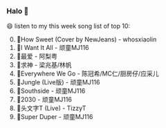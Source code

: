 

### Halo 👋

😄 listen to my this week song list of top 10:

0. 🌈How Sweet (Cover by NewJeans) - whosxiaolin
1. 🌈I Want It All - 顽童MJ116
2. 🌈最爱 - 阿梨粤
3. 🌈求神 - 梁兆基/林帆
4. 🌈Everywhere We Go - 陈冠希/MC仁/厨房仔/应采儿
5. 🌈Jungle (Live版) - 顽童MJ116
6. 🌈Southside - 顽童MJ116
7. 🌈2030 - 顽童MJ116
8. 🌈头文字T (Live) - TizzyT
9. 🌈Super Duper - 顽童MJ116

